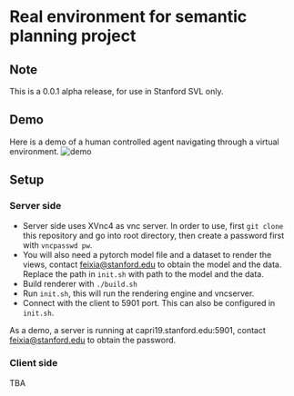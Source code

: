 # Real environment for semantic planning project 
## Note
This is a 0.0.1 alpha release, for use in Stanford SVL only. 

## Demo

Here is a demo of a human controlled agent navigating through a virtual environment. 
![demo](https://github.com/fxia22/realenv/blob/full_environment2/misc/example.gif)

## Setup 


### Server side
- Server side uses XVnc4 as vnc server. In order to use, first `git clone` this repository and go into root directory, then create a password first with `vncpasswd pw`.
- You will also need a pytorch model file and a dataset to render the views, contact feixia@stanford.edu to obtain the model and the data. Replace the path in `init.sh` with path to the model and the data.
- Build renderer with `./build.sh`
- Run `init.sh`, this will run the rendering engine and vncserver.
- Connect with the client to 5901 port. This can also be configured in `init.sh`.

As a demo, a server is running at capri19.stanford.edu:5901, contact feixia@stanford.edu to obtain the password. 


### Client side
TBA
